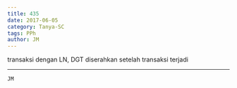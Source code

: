 ```yaml
---
title: 435
date: 2017-06-05
category: Tanya-SC
tags: PPh
author: JM
---
```


transaksi dengan LN, DGT diserahkan setelah transaksi terjadi

---



`JM`
